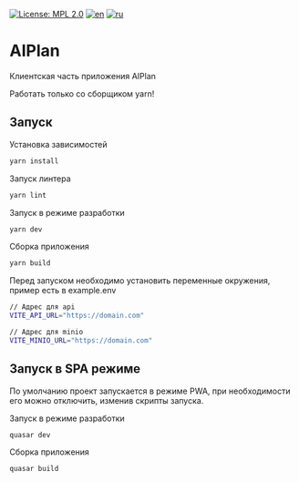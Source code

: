 [![License: MPL 2.0](https://img.shields.io/badge/License-MPL_2.0-brightgreen.svg)](https://opensource.org/licenses/MPL-2.0)
[![en](https://img.shields.io/badge/README-en-green.svg)](https://github.com/aisa-it/aiplan-front/blob/main/README.md)
[![ru](https://img.shields.io/badge/README-ru-green.svg)](https://github.com/aisa-it/aiplan-front/blob/main/README.ru.md)
# AIPlan

Клиентская часть приложения AIPlan

Работать только со сборщиком yarn!

## Запуск

Установка зависимостей

```bash
yarn install
```

Запуск линтера

```bash
yarn lint
```

Запуск в режиме разработки

```bash
yarn dev
```

Cборка приложения

```bash
yarn build
```

Перед запуском необходимо установить переменные окружения, пример есть в example.env

```bash
// Адрес для api
VITE_API_URL="https://domain.com"

// Адрес для minio
VITE_MINIO_URL="https://domain.com"
```

## Запуск в SPA режиме

По умолчанию проект запускается в режиме PWA, при необходимости его можно отключить, изменив скрипты запуска.

Запуск в режиме разработки

```bash
quasar dev
```

Сборка приложения

```bash
quasar build
```
